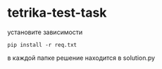 # tetrika-test-task

установите зависимости
```
pip install -r req.txt
```
в каждой папке решение находится в solution.py
